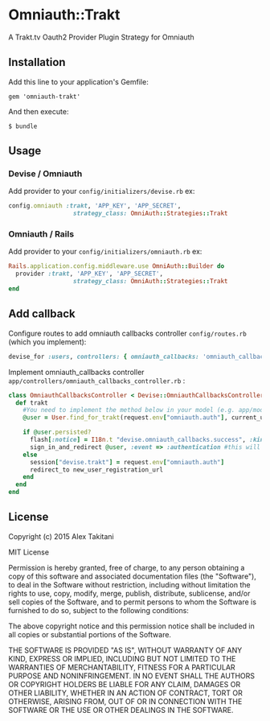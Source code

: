 # Omniauth::Trakt

A Trakt.tv Oauth2 Provider Plugin Strategy for Omniauth


## Installation

Add this line to your application's Gemfile:

    gem 'omniauth-trakt'

And then execute:

    $ bundle

## Usage

### Devise / Omniauth
Add provider to your `config/initializers/devise.rb` ex:

```ruby
config.omniauth :trakt, 'APP_KEY', 'APP_SECRET',
                  strategy_class: OmniAuth::Strategies::Trakt
```

### Omniauth / Rails
Add provider to your `config/initializers/omniauth.rb` ex:

```ruby
Rails.application.config.middleware.use OmniAuth::Builder do
  provider :trakt, 'APP_KEY', 'APP_SECRET',
                  strategy_class: OmniAuth::Strategies::Trakt
end
```


## Add callback

Configure routes to add omniauth callbacks controller `config/routes.rb` (which you implement):

```ruby
devise_for :users, controllers: { omniauth_callbacks: 'omniauth_callbacks' }
```
Implement omniauth_callbacks controller `app/controllers/omniauth_callbacks_controller.rb` :

```ruby
class OmniauthCallbacksController < Devise::OmniauthCallbacksController
  def trakt
    #You need to implement the method below in your model (e.g. app/models/user.rb)
    @user = User.find_for_trakt(request.env["omniauth.auth"], current_user)

    if @user.persisted?
      flash[:notice] = I18n.t "devise.omniauth_callbacks.success", :kind => "Trakt Oauth"
      sign_in_and_redirect @user, :event => :authentication #this will throw if @user is not activated
    else
      session["devise.trakt"] = request.env["omniauth.auth"]
      redirect_to new_user_registration_url
    end
  end
end
```



## License
Copyright (c) 2015 Alex Takitani

MIT License

Permission is hereby granted, free of charge, to any person obtaining
a copy of this software and associated documentation files (the
"Software"), to deal in the Software without restriction, including
without limitation the rights to use, copy, modify, merge, publish,
distribute, sublicense, and/or sell copies of the Software, and to
permit persons to whom the Software is furnished to do so, subject to
the following conditions:

The above copyright notice and this permission notice shall be
included in all copies or substantial portions of the Software.

THE SOFTWARE IS PROVIDED "AS IS", WITHOUT WARRANTY OF ANY KIND,
EXPRESS OR IMPLIED, INCLUDING BUT NOT LIMITED TO THE WARRANTIES OF
MERCHANTABILITY, FITNESS FOR A PARTICULAR PURPOSE AND
NONINFRINGEMENT. IN NO EVENT SHALL THE AUTHORS OR COPYRIGHT HOLDERS BE
LIABLE FOR ANY CLAIM, DAMAGES OR OTHER LIABILITY, WHETHER IN AN ACTION
OF CONTRACT, TORT OR OTHERWISE, ARISING FROM, OUT OF OR IN CONNECTION
WITH THE SOFTWARE OR THE USE OR OTHER DEALINGS IN THE SOFTWARE.
